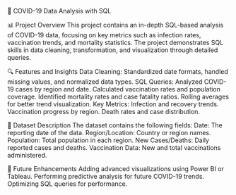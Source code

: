 🦠 COVID-19 Data Analysis with SQL

📊 Project Overview
This project contains an in-depth SQL-based analysis of COVID-19 data, focusing on key metrics such as infection rates, vaccination trends, and mortality statistics. The project demonstrates SQL skills in data cleaning, transformation, and visualization through detailed queries.

🔍 Features and Insights
Data Cleaning: Standardized date formats, handled missing values, and normalized data types.
SQL Queries:
Analyzed COVID-19 cases by region and date.
Calculated vaccination rates and population coverage.
Identified mortality rates and case fatality ratios.
Rolling averages for better trend visualization.
Key Metrics:
Infection and recovery trends.
Vaccination progress by region.
Death rates and case distribution.

💾 Dataset Description
The dataset contains the following fields:
Date: The reporting date of the data.
Region/Location: Country or region names.
Population: Total population in each region.
New Cases/Deaths: Daily reported cases and deaths.
Vaccination Data: New and total vaccinations administered.

🚀 Future Enhancements
Adding advanced visualizations using Power BI or Tableau.
Performing predictive analysis for future COVID-19 trends.
Optimizing SQL queries for performance.
